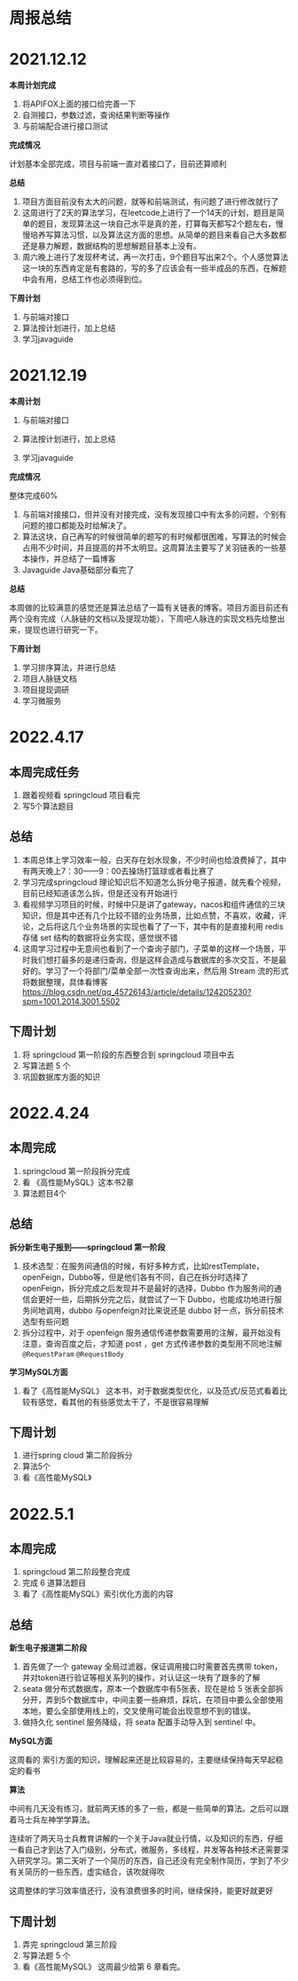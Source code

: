 # 周报总结

# 2021.12.12

**本周计划完成**

1. 将APIFOX上面的接口给完善一下
2. 自测接口，参数过滤，查询结果判断等操作
3. 与前端配合进行接口测试

**完成情况**

计划基本全部完成，项目与前端一直对着接口了，目前还算顺利

**总结**

1. 项目方面目前没有太大的问题，就等和前端测试，有问题了进行修改就行了
2. 这周进行了2天的算法学习，在leetcode上进行了一个14天的计划，题目是简单的题目，发现算法这一块自己水平是真的差，打算每天都写2个题左右，慢慢培养写算法习惯，以及算法这方面的思想。从简单的题目来看自己大多数都还是暴力解题，数据结构的思想解题目基本上没有。
3. 周六晚上进行了发现杯考试，再一次打击，9个题目写出来2个。个人感觉算法这一块的东西肯定是有套路的，写的多了应该会有一些半成品的东西，在解题中会有用，总结工作也必须得到位。

**下周计划**

1. 与前端对接口
2. 算法按计划进行，加上总结
3. 学习javaguide



# 2021.12.19

**本周计划**

1. 与前端对接口
2. 算法按计划进行，加上总结

1. 学习javaguide

**完成情况**

整体完成60%

1. 与前端对接接口，但并没有对接完成，没有发现接口中有太多的问题，个别有问题的接口都能及时给解决了。
2. 算法这块，自己再写的时候很简单的题写的有时候都很困难，写算法的时候会占用不少时间，并且提高的并不太明显。这周算法主要写了关羽链表的一些基本操作，并总结了一篇博客
3. Javaguide Java基础部分看完了

**总结**

本周做的比较满意的感觉还是算法总结了一篇有关链表的博客。项目方面目前还有两个没有完成（人脉链的文档以及提现功能），下周吧人脉连的实现文档先给整出来，提现也进行研究一下。

**下周计划**

1. 学习排序算法，并进行总结
2. 项目人脉链文档
3. 项目提现调研
4. 学习微服务





# 2022.4.17

## **本周完成任务**

1. 跟着视频看 springcloud 项目看完
2. 写5个算法题目

## **总结**

1. 本周总体上学习效率一般，白天存在划水现象，不少时间也给浪费掉了，其中有两天晚上7：30——9：00去操场打篮球或者看比赛了
2. 学习完成springcloud 理论知识后不知道怎么拆分电子报道，就先看个视频，目前已经知道该怎么拆，但是还没有开始进行
3. 看视频学习项目的时候，时候中只是讲了gateway，nacos和组件通信的三块知识，但是其中还有几个比较不错的业务场景，比如点赞，不喜欢，收藏，评论，之后将这几个业务场景的实现也看了了一下，其中有的是直接利用 redis 存储 set 结构的数据将业务实现，感觉很不错
4. 这周学习过程中无意间也看到了一个查询子部门，子菜单的这样一个场景，平时我们想打最多的是递归查询，但是这样会造成与数据库的多次交互，不是最好的。学习了一个将部门/菜单全部一次性查询出来，然后用 Stream 流的形式将数据整理，具体看博客 https://blog.csdn.net/qq_45726143/article/details/124205230?spm=1001.2014.3001.5502

## **下周计划**

1. 将 springcloud 第一阶段的东西整合到 springcloud 项目中去
2. 写算法题 5 个
3. 巩固数据库方面的知识



# 2022.4.24

## 本周完成

1. springcloud 第一阶段拆分完成
2. 看 《高性能MySQL》这本书2章
3. 算法题目4个

## 总结

**拆分新生电子报到——springcloud 第一阶段**

1. 技术选型：在服务间通信的时候，有好多种方式，比如restTemplate，openFeign，Dubbo等，但是他们各有不同，自己在拆分时选择了openFeign，拆分完成之后发现并不是最好的选择，Dubbo 作为服务间的通信会更好一些，后期拆分完之后，就尝试了一下 Dubbo，也能成功地进行服务间地调用，dubbo 与openfeign对比来说还是 dubbo 好一点，拆分前技术选型有些问题
2. 拆分过程中，对于 openfeign 服务通信传递参数需要用的注解，最开始没有注意，查询百度之后，才知道 post ，get 方式传递参数的类型用不同地注解 `@RequestParam` `@RequestBody`

**学习MySQL方面**

1. 看了《高性能MySQL》 这本书，对于数据类型优化，以及范式/反范式看着比较有感觉，看其他的有些感觉太干了，不是很容易理解

## 下周计划

1. 进行spring cloud 第二阶段拆分
2. 算法5个
3. 看《高性能MySQL》



# 2022.5.1

## 本周完成

1. springcloud 第二阶段整合完成
2. 完成 6 道算法题目
3. 看了《高性能MySQL》索引优化方面的内容

## 总结

**新生电子报道第二阶段**

1. 首先做了一个 gateway 全局过滤器，保证调用接口时需要首先携带 token，并对token进行验证等相关系列的操作，对认证这一块有了跟多的了解
2. seata 做分布式数据库，原本一个数据库中有5张表，现在是给 5 张表全部拆分开，弄到5个数据库中，中间主要一些麻烦，踩坑，在项目中要么全部使用本地，要么全部使用线上的，交叉使用可能会出现意想不到的错误。
3. 做持久化 sentinel 服务降级，将 seata 配置手动导入到 sentinel 中。

**MySQL方面**

这周看的 索引方面的知识，理解起来还是比较容易的，主要继续保持每天早起稳定的看书

**算法**

中间有几天没有练习，就前两天练的多了一些，都是一些简单的算法。之后可以跟着马士兵左神学学算法。



连续听了两天马士兵教育讲解的一个关于Java就业行情，以及知识的东西，仔细一看自己才到达了入门级别，分布式，微服务，多线程，并发等各种技术还需要深入研究学习。第二天听了一个简历的东西，自己还没有完全制作简历，学到了不少有关简历的一些东西，虚实结合，该吹就得吹



这周整体的学习效率值还行，没有浪费很多的时间，继续保持，能更好就更好



## 下周计划

1. 弄完 springcloud 第三阶段
2. 写算法题 5 个
3. 看《高性能MySQL》 这周最少给第 6 章看完。
